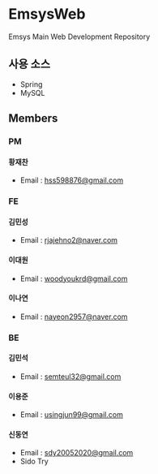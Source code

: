 # EmsysWeb
Emsys Main Web Development Repository
## 사용 소스
- Spring
- MySQL

## Members
### PM
#### 황재찬
- Email : hss598876@gmail.com
### FE
#### 김민성
- Email : rjajehno2@naver.com
#### 이대원
- Email : woodyoukrd@gmail.com
#### 이나연
- Email : nayeon2957@naver.com
### BE
#### 김민석
- Email : semteul32@gmail.com
#### 이용준
- Email : usingjun99@gmail.com
#### 신동연
- Email : sdy20052020@gmail.com
- Sido Try
